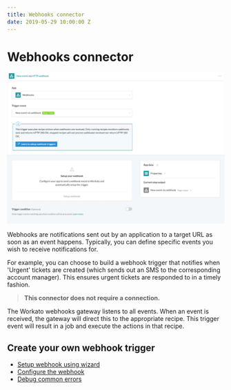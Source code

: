 ```yaml
---
title: Webhooks connector
date: 2019-05-29 10:00:00 Z
---
```


# Webhooks connector

![Webhooks trigger](/assets/images/webhooks/begin-setup.png)

Webhooks are notifications sent out by an application to a target URL as soon as an event happens. Typically, you can define specific events you wish to receive notifications for.

For example, you can choose to build a webhook trigger that notifies when 'Urgent' tickets are created (which sends out an SMS to the corresponding account manager). This ensures urgent tickets are responded to in a timely fashion.

> **This connector does not require a connection.**

The Workato webhooks gateway listens to all events. When an event is received, the gateway will direct this to the appropriate recipe. This trigger event will result in a job and execute the actions in that recipe.

## Create your own webhook trigger
* [Setup webhook using wizard](/connectors/workato-webhooks/wizard.md)
* [Configure the webhook](/connectors/workato-webhooks/config.md)
* [Debug common errors](/connectors/workato-webhooks/common-errors.md)
